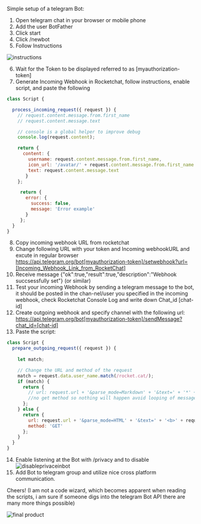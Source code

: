 Simple setup of a telegram Bot:

1.	Open telegram chat in your browser or mobile phone
2.	Add the user BotFather
3.	Click start
4.	Click /newbot
5.	Follow Instructions

![instructions](http://i.imgur.com/8y9SG49.jpg?1)

6.	Wait for the Token to be displayed referred to as [myauthorization-token]
7.	Generate Incoming Webhook in Rocketchat, follow instructions,  enable script, and paste the following
```javascript
class Script {

  process_incoming_request({ request }) {
    // request.content.message.from.first_name
    // request.content.message.text

    // console is a global helper to improve debug
    console.log(request.content);

    return {
      content: {
        username: request.content.message.from.first_name,
        icon_url: '/avatar/' + request.content.message.from.first_name + '.jpg' ,
        text: request.content.message.text
       }
    };

     return {
       error: {
         success: false,
         message: 'Error example'
       }
     };
  }
}
```
8.	Copy incoming webhook URL from rocketchat
9.	Change following URL with your token and Incoming webhookURL and excute in regular browser  
https://api.telegram.org/bot[myauthorization-token]/setwebhook?url=[Incoming_Webhook_Link_from_RocketChat]
10.	Receive message  {"ok":true,"result":true,"description":"Webhook succsessfully set"} (or similar)
11.	Test your incoming Webhook by sending a telegram message to the bot, it should be posted in the chan-nel/user you specified in the incoming webhook, check Rocketchat Console Log and write down Chat_id [chat-id]
12.	Create outgoing webhook and specify channel with the following url:
https://api.telegram.org/bot[myauthorization-token]/sendMessage?chat_id=[chat-id]
13.	Paste the script:
```javascript
class Script {
  prepare_outgoing_request({ request }) {
    
    let match;

    // Change the URL and method of the request
    match = request.data.user_name.match(/rocket.cat/);
    if (match) {
      return {
        // url: request.url + '&parse_mode=Markdown' + '&text=' + '*' + request.data.user_name+ '*: _' + request.data.text + '_',
        //no get method so nothing will happen avoid looping of messages
      }; 
    } else {
      return {
        url: request.url + '&parse_mode=HTML' + '&text=' + '<b>' + request.data.user_name+ '</b>: ' + request.data.text,
        method: 'GET'
      }; 
    }
  }
}
```
14.	Enable listening at the Bot with /privacy and to disable
![disableprivaceinbot](http://i.imgur.com/xSjdAAy.jpg?1)
15.	Add Bot to telegram group and utilize nice cross platform communication.


Cheers! 
(I am not a code wizard, which becomes apparent when reading the scripts, i am sure if someone digs into the telegram Bot API there are many more things possible) 

![final product](http://i.imgur.com/LqpqUC8.jpg?1)

